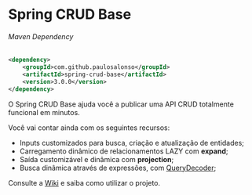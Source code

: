 # Spring CRUD Base

###### Maven Dependency

```xml
<dependency>
    <groupId>com.github.paulosalonso</groupId>
    <artifactId>spring-crud-base</artifactId>
    <version>3.0.0</version>
</dependency>
```

O Spring CRUD Base ajuda você a publicar uma API CRUD totalmente funcional em minutos.

Você vai contar ainda com os seguintes recursos:

* Inputs customizados para busca, criação e atualização de entidades;
* Carregamento dinâmico de relacionamentos LAZY com __expand__;
* Saída customizável e dinâmica com __projection__;
* Busca dinâmica através de expressões, com [QueryDecoder](https://github.com/paulosalonso/query-decoder);

Consulte a [Wiki](https://github.com/paulosalonso/spring-crud-base/wiki) e saiba como utilizar o projeto.
